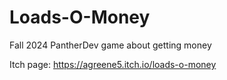 # Loads-O-Money
Fall 2024 PantherDev game about getting money

Itch page: https://agreene5.itch.io/loads-o-money
